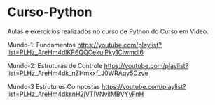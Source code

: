 # Curso-Python
Aulas e exercicios realizados no curso de Python do Curso em Video.

Mundo-1: Fundamentos https://youtube.com/playlist?list=PLHz_AreHm4dlKP6QQCekuIPky1CiwmdI6

Mundo-2: Estruturas de Controle https://youtube.com/playlist?list=PLHz_AreHm4dk_nZHmxxf_J0WRAqy5Czye

Mundo-3 Estrutures Compostas https://youtube.com/playlist?list=PLHz_AreHm4dksnH2jVTIVNviIMBVYyFnH
